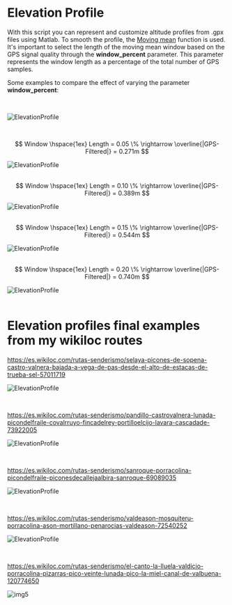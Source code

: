 # Elevation Profile

With this script you can represent and customize altitude profiles from .gpx files using Matlab. To smooth the profile, the [Moving mean](https://es.mathworks.com/help/matlab/ref/movmean.html) function is used. It's important to select the length of the moving mean window based on the GPS signal quality through the **window_percent** parameter. This parameter represents the window length as a percentage of the total number of GPS samples.

Some examples to compare the effect of varying the parameter **window_percent**:



<br/>

![ElevationProfile](filterImgs/SubPlotWindowLength.png)

<br/>

$$ Window \hspace{1ex} Length = 0.05 \% \rightarrow \overline{|GPS-Filtered|} = 0.271m $$

![ElevationProfile](filterImgs/filter_0.05.png)
<br/><br/>

$$ Window \hspace{1ex} Length = 0.10 \%  \rightarrow \overline{|GPS-Filtered|} = 0.389m $$

![ElevationProfile](filterImgs/filter_0.10.png)
<br/><br/>

$$ Window \hspace{1ex} Length = 0.15 \% \rightarrow \overline{|GPS-Filtered|} = 0.544m $$

![ElevationProfile](filterImgs/filter_0.15.png)
<br/><br/>

$$ Window \hspace{1ex} Length = 0.20 \% \rightarrow \overline{|GPS-Filtered|} = 0.740m $$

![ElevationProfile](filterImgs/filter_0.20.png)
<br/><br/>


# Elevation profiles final examples from my wikiloc routes

https://es.wikiloc.com/rutas-senderismo/selaya-picones-de-sopena-castro-valnera-bajada-a-vega-de-pas-desde-el-alto-de-estacas-de-trueba-sel-57011719

![ElevationProfile](imgs/profile1.png)

<br/>

https://es.wikiloc.com/rutas-senderismo/pandillo-castrovalnera-lunada-picondelfraile-covalrruyo-fincadelrey-portilloelcijo-lavara-cascadade-73922005

![ElevationProfile](imgs/profile2.png)

<br/>

https://es.wikiloc.com/rutas-senderismo/sanroque-porracolina-picondelfraile-piconesdecallejaalbira-sanroque-69089035

![ElevationProfile](imgs/profile3.png)

<br/>

https://es.wikiloc.com/rutas-senderismo/valdeason-mosquiteru-porracolina-ason-mortillano-penarocias-valdeason-72540252

![ElevationProfile](imgs/profile4.png)

<br/>

https://es.wikiloc.com/rutas-senderismo/el-canto-la-lluela-valdicio-porracolina-pizarras-pico-veinte-lunada-pico-la-miel-canal-de-valbuena-120774650

![img5](imgs/profile5.png)